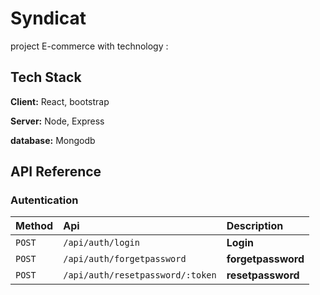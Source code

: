 # Syndicat
project E-commerce with technology :

## Tech Stack

**Client:** React, bootstrap

**Server:** Node, Express

**database:** Mongodb


## API Reference

### Autentication

| Method | Api     | Description                |
| :-------- | :------- | :------------------------- |
| `POST` | `/api/auth/login` | **Login**|
| `POST` | `/api/auth/forgetpassword` | **forgetpassword**|
| `POST` | `/api/auth/resetpassword/:token` | **resetpassword**|